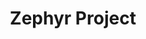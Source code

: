 ---
image: /assets/images/projects/zephyr-project.png
title: Zephyr Project
project_url: https://www.zephyrproject.org
---